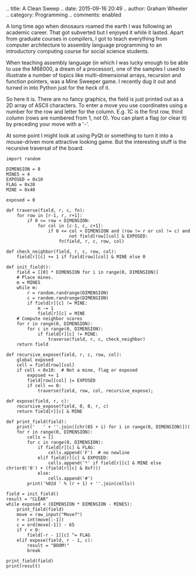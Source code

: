 .. title: A Clean Sweep
.. date: 2015-09-16 20:49
.. author: Graham Wheeler
.. category: Programming
.. comments: enabled

A long time ago when dinosaurs roamed the earth I was following an academic career. That got subverted but I
enjoyed it while it lasted. Apart from graduate courses in compilers, I got to teach everything from 
computer architecture to assembly language programming to an introductory computing course for social
science students.

When teaching assembly language (in which I was lucky enough to be able to use the M68000, a dream of a 
processor), one of the samples I used to illustrate a number of topics like multi-dimensional arrays,
recursion and function pointers, was a Mine Sweeper game. I recently dug it out and turned in into Python
just for the heck of it.

So here it is. There are no fancy graphics, the field is just printed out as a 2D array of ASCII characters.
To enter a move you use coordinates using a number for the row and letter for the column. E.g. 1C is the
first row, third column (rows are numbered from 1, not 0). You can plant a flag (or clear it) by preceding 
your move with a '-'.

At some point I might look at using PyQt or something to turn it into a mouse-driven more attractive looking
game. But the interesting stuff is the recursive traversal of the board.

    import random
    
    DIMENSION = 8
    MINES = 4
    EXPOSED = 0x10
    FLAG = 0x20
    MINE = 0x40
    
    exposed = 0
    
    def traverse(field, r, c, fn):
        for row in [r-1, r, r+1]:
            if 0 <= row < DIMENSION:
                for col in [c-1, c, c+1]:
                    if 0 <= col < DIMENSION and (row != r or col != c) and
                            not field[row][col] & EXPOSED:
                        fn(field, r, c, row, col)
    
    def check_neighbor(field, r, c, row, col):
        field[r][c] += 1 if field[row][col] & MINE else 0
    
    def init_field():
        field = [[0] * DIMENSION for i in range(0, DIMENSION)]
        # Place mines.
        m = MINES
        while m:
            r = random.randrange(DIMENSION)
            c = random.randrange(DIMENSION)
            if field[r][c] != MINE:
                m -= 1
                field[r][c] = MINE
        # Compute neighbor scores		
        for r in range(0, DIMENSION):
            for c in range(0, DIMENSION):
                if field[r][c] != MINE:
                    traverse(field, r, c, check_neighbor)
        return field
    
    def recursive_expose(field, r, c, row, col):
        global exposed
        cell = field[row][col]
        if cell < 0x10:  # Not a mine, flag or exposed
            exposed += 1
            field[row][col] |= EXPOSED
            if cell == 0:
                traverse(field, row, col, recursive_expose);
    
    def expose(field, r, c):
        recursive_expose(field, 0, 0, r, c)
        return field[r][c] & MINE
    
    def print_field(field):
        print('   ' + ''.join([chr(65 + i) for i in range(0, DIMENSION)]))
        for r in range(0, DIMENSION):
            cells = []
            for c in range(0, DIMENSION):
                if field[r][c] & FLAG:
                    cells.append('F')  # no newline
                elif field[r][c] & EXPOSED:
                    cells.append('*' if field[r][c] & MINE else chr(ord('0') + (field[r][c] & 0xf)))
                else:
                    cells.append('#')
            print('%02d ' % (r + 1) + ''.join(cells))
    
    field = init_field()
    result = "CLEAR"
    while exposed < (DIMENSION * DIMENSION - MINES):
        print_field(field)
        move = raw_input("Move?")
        r = int(move[:-1])
        c = ord(move[-1]) - 65
        if r < 0:
            field[-r - 1][c] ^= FLAG
        elif expose(field, r - 1, c):
            result = "BOOM!"
            break
    
    print_field(field)
    print(result)
    

